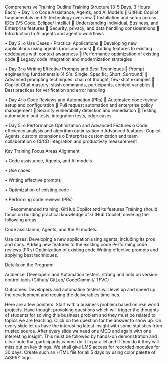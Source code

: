 Comprehensive Training Outline Training Structure (3-5 Days, 3 Hours Each)
•	Day 1:
o	Code Assistance, Agents, and AI Models
	GitHub Copilot fundamentals and AI technology overview
	Installation and setup across IDEs (VS Code, Eclipse/ IntelliJ)
	Understanding Individual, Business, and Enterprise features
	Security, privacy, and data handling considerations
	Introduction to AI agents and agentic workflows


•	Day 2:
o	Use Cases - Practical Applications
	Developing new applications using agents (pros and cons)
	Adding features to existing codebases with context awareness
	Performance optimization of existing code
	Legacy code integration and modernization strategies


•	Day 3:
o	Writing Effective Prompts and Best Techniques
	Prompt engineering fundamentals (4 S's: Single, Specific, Short, Surround)
	Advanced prompting techniques: chain of thought, few-shot examples
	Copilot Chat mastery: slash commands, participants, context variables
	Best practices for verification and error handling


•	Day 4:
o	Code Reviews and Automation (PRs)
	Automated code review setup and configuration
	Pull request automation and enterprise policy management
	Security vulnerability detection and remediation
	Testing automation: unit tests, integration tests, edge cases
 

•	Day 5:
o	Performance Optimization and Advanced Features
o	Code efficiency analysis and algorithm optimization
o	Advanced features: Copilot Agents, custom extensions
o	Enterprise customization and team collaboration
o	CI/CD integration and productivity measurement


Key Training Focus Areas Alignment


•	Code assistance, Agents, and AI models


•	Use cases


•	Writing effective prompts


•	Optimization of existing code


•	Performing code reviews (PRs)



 
Recommended training: GitHub Copilot and its features
Training should focus on building practical knowledge of GitHub Copilot, covering the following areas

Code assistance, Agents, and the AI models.

Use cases:
Developing a new application using agents, including its pros and cons.
Adding new features to the existing code
Performing code reviews (PR’s)
Optimization of existing code
Writing effective prompts and applying best techniques.

Details on the Program:

Audience: Developers and Automation testers, strong and hold on version control tools (Github/ GitLab/ CodeCommit/ TFVC)

Outcomes: Developers and automation testers will level up and speed up the development and recuing the deliverables timelines.

Here are a few pointers: 
Start with a business problem based on real world projects.
Have thought provoking questions which will trigger the thoughts of students for solving this business problem and they must be related to topics we are teaching. Click on the question for the answer to show up. 
On every slide let us have the interesting latest insight with some statistics from trusted source. 
After every slide we need one MCQ and again with one interesting insight. 
This must be followed by hands-on demonstration and clear note that participants cannot do it in parallel and if they do it they will miss out on key things. We shall give LMS access for recorded modules for 30 days. 
Create such an HTML file for all 5 days by using color palette of AiSPRY logo.
